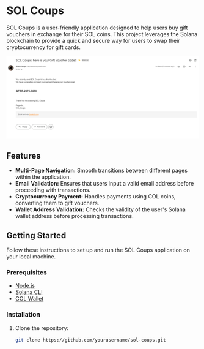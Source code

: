 # SOL Coups

SOL Coups is a user-friendly application designed to help users buy gift vouchers in exchange for their SOL coins. This project leverages the Solana blockchain to provide a quick and secure way for users to swap their cryptocurrency for gift cards.

![Email Image](images/email.png)


## Features

- **Multi-Page Navigation:** Smooth transitions between different pages within the application.
- **Email Validation:** Ensures that users input a valid email address before proceeding with transactions.
- **Cryptocurrency Payment:** Handles payments using COL coins, converting them to gift vouchers.
- **Wallet Address Validation:** Checks the validity of the user's Solana wallet address before processing transactions.

## Getting Started

Follow these instructions to set up and run the SOL Coups application on your local machine.

### Prerequisites

- [Node.js](https://nodejs.org/)
- [Solana CLI](https://docs.solana.com/cli/install-solana-cli-tools)
- [COL Wallet](#)

### Installation

1. Clone the repository:

   ```bash
   git clone https://github.com/yourusername/sol-coups.git
